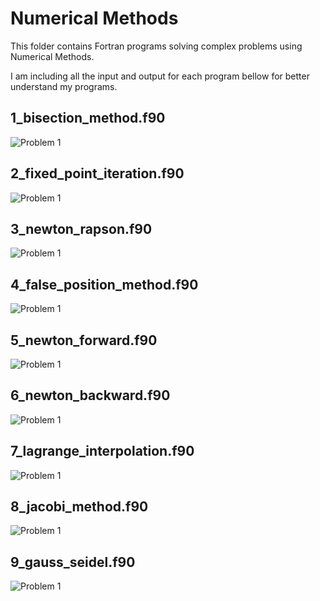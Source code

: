 # Numerical Methods
This folder contains Fortran programs solving complex problems using Numerical Methods.

I am including all the input and output for each program bellow for better understand my programs.

## 1_bisection_method.f90
![Problem 1](https://mmm.sh/github/fortran/numerical/bisection.png)

## 2_fixed_point_iteration.f90
![Problem 1](https://mmm.sh/github/fortran/numerical/fixed_point.png)

## 3_newton_rapson.f90
![Problem 1](https://mmm.sh/github/fortran/numerical/newton_rapson.png)

## 4_false_position_method.f90
![Problem 1](https://mmm.sh/github/fortran/numerical/false_position.png)

## 5_newton_forward.f90
![Problem 1](https://mmm.sh/github/fortran/numerical/newton_forward.png)

## 6_newton_backward.f90
![Problem 1](https://mmm.sh/github/fortran/numerical/newton_backward.png)

## 7_lagrange_interpolation.f90
![Problem 1](https://mmm.sh/github/fortran/numerical/lagrange_interpolation.png)

## 8_jacobi_method.f90
![Problem 1](https://mmm.sh/github/fortran/numerical/jacobi.png)

## 9_gauss_seidel.f90
![Problem 1](https://mmm.sh/github/fortran/numerical/gauss_seidel.png)
